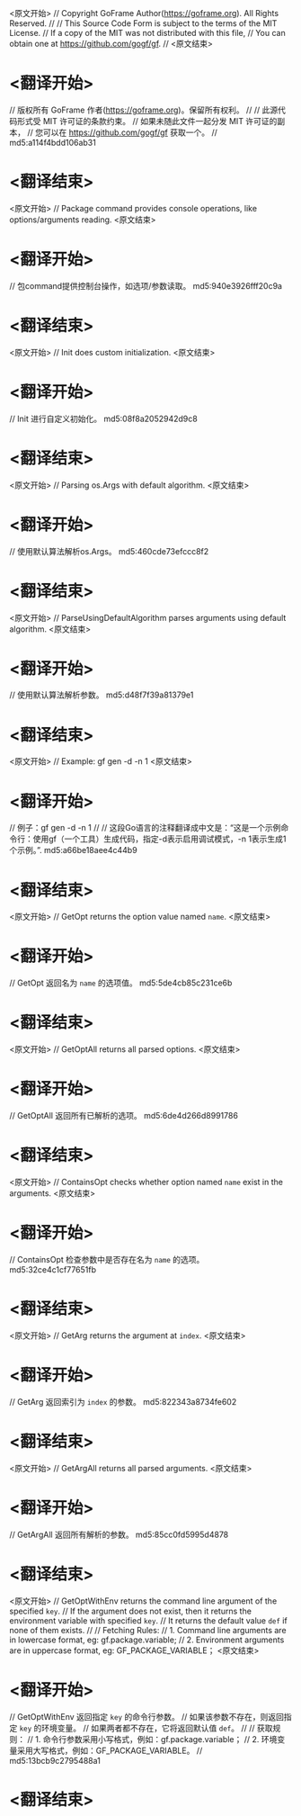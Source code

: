 
<原文开始>
// Copyright GoFrame Author(https://goframe.org). All Rights Reserved.
//
// This Source Code Form is subject to the terms of the MIT License.
// If a copy of the MIT was not distributed with this file,
// You can obtain one at https://github.com/gogf/gf.
//
<原文结束>

# <翻译开始>
// 版权所有 GoFrame 作者(https://goframe.org)。保留所有权利。
//
// 此源代码形式受 MIT 许可证的条款约束。
// 如果未随此文件一起分发 MIT 许可证的副本，
// 您可以在 https://github.com/gogf/gf 获取一个。
// md5:a114f4bdd106ab31
# <翻译结束>


<原文开始>
// Package command provides console operations, like options/arguments reading.
<原文结束>

# <翻译开始>
// 包command提供控制台操作，如选项/参数读取。 md5:940e3926fff20c9a
# <翻译结束>


<原文开始>
// Init does custom initialization.
<原文结束>

# <翻译开始>
// Init 进行自定义初始化。 md5:08f8a2052942d9c8
# <翻译结束>


<原文开始>
// Parsing os.Args with default algorithm.
<原文结束>

# <翻译开始>
// 使用默认算法解析os.Args。 md5:460cde73efccc8f2
# <翻译结束>


<原文开始>
// ParseUsingDefaultAlgorithm parses arguments using default algorithm.
<原文结束>

# <翻译开始>
// 使用默认算法解析参数。 md5:d48f7f39a81379e1
# <翻译结束>


<原文开始>
// Example: gf gen -d -n 1
<原文结束>

# <翻译开始>
// 例子：gf gen -d -n 1
// 
// 这段Go语言的注释翻译成中文是：“这是一个示例命令行：使用gf（一个工具）生成代码，指定-d表示启用调试模式，-n 1表示生成1个示例。”. md5:a66be18aee4c44b9
# <翻译结束>


<原文开始>
// GetOpt returns the option value named `name`.
<原文结束>

# <翻译开始>
// GetOpt 返回名为 `name` 的选项值。 md5:5de4cb85c231ce6b
# <翻译结束>


<原文开始>
// GetOptAll returns all parsed options.
<原文结束>

# <翻译开始>
// GetOptAll 返回所有已解析的选项。 md5:6de4d266d8991786
# <翻译结束>


<原文开始>
// ContainsOpt checks whether option named `name` exist in the arguments.
<原文结束>

# <翻译开始>
// ContainsOpt 检查参数中是否存在名为 `name` 的选项。 md5:32ce4c1cf77651fb
# <翻译结束>


<原文开始>
// GetArg returns the argument at `index`.
<原文结束>

# <翻译开始>
// GetArg 返回索引为 `index` 的参数。 md5:822343a8734fe602
# <翻译结束>


<原文开始>
// GetArgAll returns all parsed arguments.
<原文结束>

# <翻译开始>
// GetArgAll 返回所有解析的参数。 md5:85cc0fd5995d4878
# <翻译结束>


<原文开始>
// GetOptWithEnv returns the command line argument of the specified `key`.
// If the argument does not exist, then it returns the environment variable with specified `key`.
// It returns the default value `def` if none of them exists.
//
// Fetching Rules:
// 1. Command line arguments are in lowercase format, eg: gf.package.variable;
// 2. Environment arguments are in uppercase format, eg: GF_PACKAGE_VARIABLE；
<原文结束>

# <翻译开始>
// GetOptWithEnv 返回指定 `key` 的命令行参数。
// 如果该参数不存在，则返回指定 `key` 的环境变量。
// 如果两者都不存在，它将返回默认值 `def`。
//
// 获取规则：
// 1. 命令行参数采用小写格式，例如：gf.package.variable；
// 2. 环境变量采用大写格式，例如：GF_PACKAGE_VARIABLE。
// md5:13bcb9c2795488a1
# <翻译结束>

